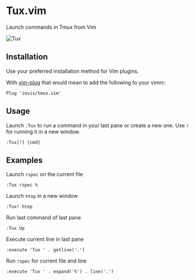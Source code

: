 # Tux.vim

Launch commands in Tmux from Vim

![Tux](https://cdn0.iconfinder.com/data/icons/event-celebration-1/64/85-128.png)

## Installation ##

Use your preferred installation method for Vim plugins.

With [vim-plug](https://github.com/junegunn/vim-plug) that would mean to add
the following to your vimrc:

```vim
Plug 'iovis/tmux.vim'
```

## Usage ##

Launch `:Tux` to run a command in your last pane or create a new one. Use `!` for running it in a new window.

```vim
:Tux[!] {cmd}
```

## Examples ##

Launch `rspec` on the current file

```vim
:Tux rspec %
```

Launch `htop` in a new window

```vim
:Tux! htop
```

Run last command of last pane

```vim
:Tux Up
```

Execute current line in last pane

```vim
:execute 'Tux ' . getline('.')
```

Run `rspec` for current file and line

```vim
:execute 'Tux ' . expand('%') . line('.')
```

